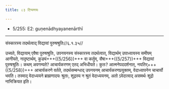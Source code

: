 ```yaml
---
title: ८३ टिप्पणयः

---
```

- 5/255: E2: guṇenādhyayanenārthī

____________________________________________


संस्कारस्य तदर्थत्वाद् विद्यायां पुरुषश्रुतिः//६.१.३५//

उच्यते, विद्यायाम् एवैषा पुरुषश्रुतिः, उपनयनस्य संस्कारस्य तदर्थत्वात्, विद्यार्थम् उपाध्यायस्य समीपम् आनीयते, नादृष्टार्थम्, कुड्यं+++({5/256})+++ वा कर्तुम्, सैषा+++({5/257})+++ विद्यायां पुरुषश्रुतिः। कथम् अवगम्यते? आचार्यकरणम् एतद् अभिधीयते। कुतः? आत्मनेपददर्शनात्, नयतिर्+++({5/258})+++ आचार्यकरणे वर्तते, तदर्थसम्बन्धाद् उपनयनम् आचार्यकरणप्रयुक्तम्, वेदाध्यापनेन चाचार्यो भवति। तस्माद् वेदाध्ययने ब्राह्मणादयः श्रुताः, शूद्रस्य न श्रुतं वेदाध्ययनम्, अतो ऽवेदात्वाद् असमर्थः शूद्रो नाभिक्रियत इति।